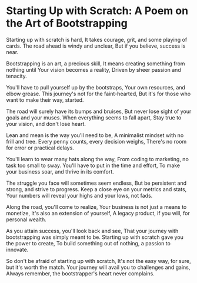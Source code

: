 # Starting Up with Scratch: A Poem on the Art of Bootstrapping

Starting up with scratch is hard,
It takes courage, grit, and some playing of cards.
The road ahead is windy and unclear,
But if you believe, success is near.

Bootstrapping is an art, a precious skill,
It means creating something from nothing until
Your vision becomes a reality,
Driven by sheer passion and tenacity.

You'll have to pull yourself up by the bootstraps,
Your own resources, and elbow grease.
This journey's not for the faint-hearted,
But it's for those who want to make their way, started.

The road will surely have its bumps and bruises,
But never lose sight of your goals and your muses.
When everything seems to fall apart,
Stay true to your vision, and don't lose heart.

Lean and mean is the way you'll need to be,
A minimalist mindset with no frill and tree.
Every penny counts, every decision weighs,
There's no room for error or practical delays.

You'll learn to wear many hats along the way,
From coding to marketing, no task too small to sway.
You'll have to put in the time and effort,
To make your business soar, and thrive in its comfort.

The struggle you face will sometimes seem endless,
But be persistent and strong, and strive to progress.
Keep a close eye on your metrics and stats,
Your numbers will reveal your highs and your lows, not fads.

Along the road, you'll come to realize,
Your business is not just a means to monetize,
It's also an extension of yourself,
A legacy product, if you will, for personal wealth.

As you attain success, you'll look back and see,
That your journey with bootstrapping was simply meant to be.
Starting up with scratch gave you the power to create,
To build something out of nothing, a passion to innovate.

So don't be afraid of starting up with scratch,
It's not the easy way, for sure, but it's worth the match.
Your journey will avail you to challenges and gains,
Always remember, the bootstrapper's heart never complains.
